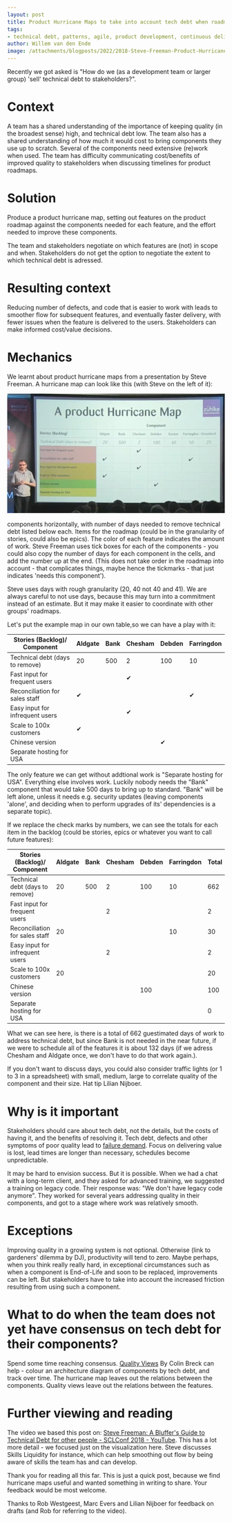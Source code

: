 ```yaml
---
layout: post
title: Product Hurricane Maps to take into account tech debt when roadmapping 
tags:
- technical debt, patterns, agile, product development, continuous delivery
author: Willem van den Ende
image: /attachments/blogposts/2022/2018-Steve-Freeman-Product-Hurricane-Map.png
---
```



Recently we got asked is "How do we (as a development team or larger group) 'sell' technical debt to stakeholders?".

Context
========

A team has a shared understanding of the importance of keeping quality
(in the broadest sense) high, and technical debt low. The team also has
a shared understanding of how much it would cost to bring components they use up to scratch.
Several of the components need extensive (re)work when used.  The team has difficulty communicating cost/benefits of improved quality to stakeholders when discussing
timelines for product roadmaps.


Solution
=========

Produce a product hurricane map, setting out features on the product
roadmap against the components needed for each feature, and the effort
needed to improve these components.

The team and stakeholders negotiate on which features are (not) in scope
and when. Stakeholders do not get the option to negotiate the extent to
which technical debt is adressed.

Resulting context
==================

Reducing number of defects, and code that is easier to work with leads
to smoother flow for subsequent features, and eventually faster
delivery, with fewer issues when the feature is delivered to the users. Stakeholders can make informed cost/value decisions.

Mechanics
==========

We learnt about product hurricane maps from a presentation by Steve Freeman. A hurricane map can look like this (with Steve on the left of it):

![Steve Freeman presenting a product hurricane map in 2018, the map is a table, which is reproduced in text further down in this post.](/attachments/blogposts/2022/2018-Steve-Freeman-Product-Hurricane-Map.png)

components horizontally, with number of days needed to remove technical
debt listed below each. Items for the roadmap (could be in the
granularity of stories, could also be epics). The color of each feature
indicates the amount of work. Steve
Freeman uses tick boxes for
each of the components - you could also copy the number of days for each
component in the cells, and add the number up at the end. (This does not
take order in the roadmap into account - that complicates things, maybe
hence the tickmarks - that just indicates \'needs this component\').

Steve uses days with rough granularity (20, 40 not 40 and 41). We are
always careful to not use days, because this may turn into a commitment
instead of an estimate. But it may make it easier to coordinate with
other groups\' roadmaps.

Let\'s put the example map in our own table,so we can have a play with
it:

<table>
<thead>
<tr class="header">
<th>Stories (Backlog)/ Component</th>
<th>Aldgate</th>
<th>Bank</th>
<th>Chesham</th>
<th>Debden</th>
<th>Farringdon</th>
</tr>
</thead>
<tbody>
<tr class="odd">
<td>Technical debt (days to remove)</td>
<td>20</td>
<td>500</td>
<td>2</td>
<td>100</td>
<td>10</td>
</tr>
<tr class="even">
<td>Fast input for frequent users</td>
<td></td>
<td></td>
<td>✔</td>
<td></td>
<td></td>
</tr>
<tr class="odd">
<td>Reconciliation for sales staff</td>
<td>✔</td>
<td></td>
<td></td>
<td></td>
<td>✔</td>
</tr>
<tr class="even">
<td>Easy input for infrequent users</td>
<td></td>
<td></td>
<td>✔</td>
<td></td>
<td></td>
</tr>
<tr class="odd">
<td>Scale to 100x customers</td>
<td>✔</td>
<td></td>
<td></td>
<td></td>
<td></td>
</tr>
<tr class="even">
<td>Chinese version</td>
<td></td>
<td></td>
<td></td>
<td>✔</td>
<td></td>
</tr>
<tr class="odd">
<td>Separate hosting for USA</td>
<td></td>
<td></td>
<td></td>
<td></td>
<td></td>
</tr>
</tbody>
</table>
<p>The only feature we can get without addtional work is "Separate hosting for USA". Everything else involves work. Luckily nobody needs the "Bank" component that would take 500 days to bring up to standard. "Bank" will be left alone, unless it needs e.g. security updates (leaving components 'alone', and deciding when to perform upgrades of its' dependencies is a separate topic).</p>
<p>If we replace the check marks by numbers, we can see the totals for each item in the backlog (could be stories, epics or whatever you want to call future features):</p>
<table>
<thead>
<tr class="header">
<th>Stories (Backlog)/ Component</th>
<th>Aldgate</th>
<th>Bank</th>
<th>Chesham</th>
<th>Debden</th>
<th>Farringdon</th>
<th>Total</th>
<th></th>
</tr>
</thead>
<tbody>
<tr class="odd">
<td>Technical debt (days to remove)</td>
<td>20</td>
<td>500</td>
<td>2</td>
<td>100</td>
<td>10</td>
<td>662</td>
<td></td>
</tr>
<tr class="even">
<td>Fast input for frequent users</td>
<td></td>
<td></td>
<td>2</td>
<td></td>
<td></td>
<td>2</td>
<td></td>
</tr>
<tr class="odd">
<td>Reconciliation for sales staff</td>
<td>20</td>
<td></td>
<td></td>
<td></td>
<td>10</td>
<td>30</td>
<td></td>
</tr>
<tr class="even">
<td>Easy input for infrequent users</td>
<td></td>
<td></td>
<td>2</td>
<td></td>
<td></td>
<td>2</td>
<td></td>
</tr>
<tr class="odd">
<td>Scale to 100x customers</td>
<td>20</td>
<td></td>
<td></td>
<td></td>
<td></td>
<td>20</td>
<td></td>
</tr>
<tr class="even">
<td>Chinese version</td>
<td></td>
<td></td>
<td></td>
<td>100</td>
<td></td>
<td>100</td>
<td></td>
</tr>
<tr class="odd">
<td>Separate hosting for USA</td>
<td></td>
<td></td>
<td></td>
<td></td>
<td></td>
<td>0</td>
<td></td>
</tr>
</tbody>
</table>

What we can see here, is there is a total of 662 guestimated days of
work to address technical debt, but since Bank is not needed in the near
future, if we were to schedule all of the features it is about 132 days
(if we adress Chesham and Aldgate once, we don\'t have to do that work
again.).

If you don\'t want to discuss days, you could also consider traffic
lights (or 1 to 3 in a spreadsheet) with small, medium, large to
correlate quality of the component and their size. Hat tip Lilian
Nijboer.

Why is it important
===================

Stakeholders should care about tech debt, not the details, but the costs
of having it, and the benefits of resolving it. Tech debt, defects and
other symptoms of poor quality lead to [failure
demand](https://beyondcommandandcontrol.com/failure-demand/). Focus on
delivering value is lost, lead times are longer than necessary,
schedules become unpredictable.

It may be hard to envision success. But it is possible. When we had a
chat with a long-term client, and they asked for advanced training, we
suggested a training on legacy code. Their response was: \"We don\'t
have legacy code anymore\". They worked for several years addressing
quality in their components, and got to a stage where work was
relatively smooth.

Exceptions
==========

Improving quality in a growing system is not optional. Otherwise (link
to gardeners\' dilemma by DJ), productivity will tend to zero. Maybe
perhaps, when you think really really hard, in exceptional circumstances
such as when a component is End-of-Life and soon to be replaced,
improvements can be left. But stakeholders have to take into account the
increased friction resulting from using such a component.

What to do when the team does not yet have consensus on tech debt for their components?
=======================================================================================

Spend some time reaching consensus. [Quality
Views]( https://blog.colinbreck.com/reflections-on-using-quality-views/#fn1) By Colin Breck can help - colour an
architecture diagram of components by tech debt, and track over time.
The hurricane map leaves out the relations between the components. Quality views leave out the relations between the features.

Further viewing and reading
===========================

The video we based this post on: [Steve Freeman: A Bluffer\'s Guide to
Technical Debt for other people - SCLConf 2018 -
YouTube](https://www.youtube.com/watch?v=jXpJVsv3Iec). This has a lot more
detail - we focused just on the visualization here. Steve discusses Skills Liquidity for instance, which can help smoothing out flow by being aware of skills the team has and can develop.

Thank you for reading all this far. This is just a quick post, because we find hurricane maps useful and wanted something in writing to share. Your feedback would be most welcome. 

Thanks to Rob Westgeest, Marc Evers and Lilian Nijboer for feedback on drafts (and Rob for referring to the video).
